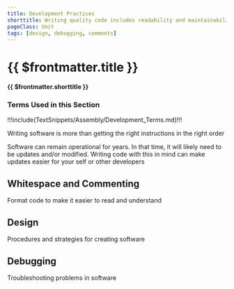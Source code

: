 ```yaml
---
title: Development Practices
shorttitle: Writing quality code includes readability and maintainability
pageClass: Unit
tags: [design, debugging, comments]
---
```


# {{ $frontmatter.title }}
**{{ $frontmatter.shorttitle }}**

### Terms Used in this Section
!!!include(TextSnippets/Assembly/Development_Terms.md)!!!

Writing software is more than getting the right instructions in the right order

Software can remain operational for years. In that time, it will likely need to be updates and/or modified. Writing code with this in mind can make updates easier for your self or other developers

## Whitespace and Commenting
Format code to make it easier to read and understand

## Design
Procedures and strategies for creating software

## Debugging
Troubleshooting problems in software